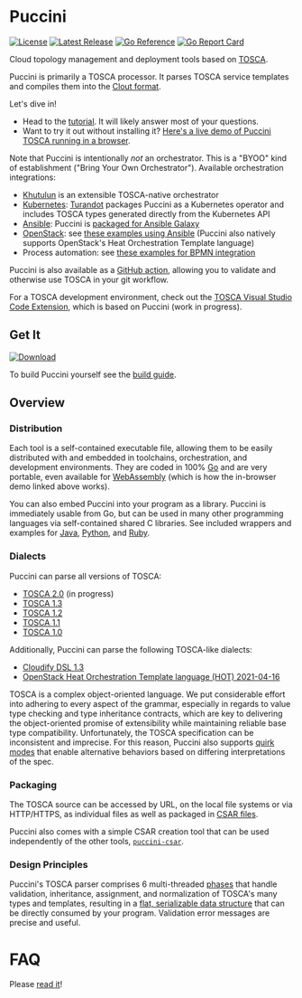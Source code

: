 Puccini
=======

[![License](https://img.shields.io/badge/License-Apache%202.0-blue.svg)](https://opensource.org/licenses/Apache-2.0)
[![Latest Release](https://img.shields.io/github/release/tliron/puccini.svg)](https://github.com/tliron/puccini/releases/latest)
[![Go Reference](https://pkg.go.dev/badge/github.com/tliron/puccini.svg)](https://pkg.go.dev/github.com/tliron/puccini)
[![Go Report Card](https://goreportcard.com/badge/github.com/tliron/puccini)](https://goreportcard.com/report/github.com/tliron/puccini)

Cloud topology management and deployment tools based on
[TOSCA](https://www.oasis-open.org/committees/tosca/).

Puccini is primarily a TOSCA processor. It parses TOSCA service templates and compiles them into
the [Clout format](clout/).

Let's dive in!

* Head to the [tutorial](TUTORIAL.md). It will likely answer most of your questions.
* Want to try it out without installing it?
  [Here's a live demo of Puccini TOSCA running in a browser](https://web.puccini.cloud/).

Note that Puccini is intentionally *not* an orchestrator. This is a "BYOO" kind of establishment
("Bring Your Own Orchestrator"). Available orchestration integrations:

* [Khutulun](https://khutulun.puccini.cloud/) is an extensible TOSCA-native orchestrator
* [Kubernetes](https://kubernetes.io/): [Turandot](https://turandot.puccini.cloud/) packages Puccini
  as a Kubernetes operator and includes TOSCA types generated directly from the Kubernetes API
* [Ansible](https://www.ansible.com/): Puccini is [packaged for Ansible Galaxy](wrappers/ansible/)
* [OpenStack](https://www.openstack.org/): see [these examples using Ansible](examples/openstack/)
  (Puccini also natively supports OpenStack's Heat Orchestration Template language)
* Process automation: see [these examples for BPMN integration](examples/bpmn/)

Puccini is also available as a [GitHub action](https://github.com/marketplace/actions/setup-puccini-tosca),
allowing you to validate and otherwise use TOSCA in your git workflow.

For a TOSCA development environment, check out the
[TOSCA Visual Studio Code Extension](https://github.com/tliron/puccini-vscode/), which is based
on Puccini (work in progress).


Get It
------

[![Download](assets/media/download.png "Download")](https://github.com/tliron/puccini/releases)

To build Puccini yourself see the [build guide](scripts/).


Overview
--------

### Distribution

Each tool is a self-contained executable file, allowing them to be easily distributed with and
embedded in toolchains, orchestration, and development environments. They are coded in 100%
[Go](https://golang.org/) and are very portable, even available for
[WebAssembly](https://webassembly.org/) (which is how the in-browser demo linked above works).

You can also embed Puccini into your program as a library. Puccini is immediately usable from Go,
but can be used in many other programming languages via self-contained shared C libraries. See
included wrappers and examples for [Java](wrappers/java/), [Python](wrappers/python/), and
[Ruby](wrappers/ruby/).

### Dialects

Puccini can parse all versions of TOSCA:

* [TOSCA 2.0](http://docs.oasis-open.org/tosca/TOSCA/v2.0/TOSCA-v2.0.html) (in progress)
* [TOSCA 1.3](https://docs.oasis-open.org/tosca/TOSCA-Simple-Profile-YAML/v1.3/TOSCA-Simple-Profile-YAML-v1.3.html)
* [TOSCA 1.2](https://docs.oasis-open.org/tosca/TOSCA-Simple-Profile-YAML/v1.2/TOSCA-Simple-Profile-YAML-v1.2.html)
* [TOSCA 1.1](https://docs.oasis-open.org/tosca/TOSCA-Simple-Profile-YAML/v1.1/TOSCA-Simple-Profile-YAML-v1.1.html)
* [TOSCA 1.0](https://docs.oasis-open.org/tosca/TOSCA-Simple-Profile-YAML/v1.0/TOSCA-Simple-Profile-YAML-v1.0.html)

Additionally, Puccini can parse the following TOSCA-like dialects:

* [Cloudify DSL 1.3](https://docs.cloudify.co/6.3.0/developer/blueprints/)
* [OpenStack Heat Orchestration Template language (HOT) 2021-04-16](https://docs.openstack.org/heat/wallaby/template_guide/hot_guide.html)

TOSCA is a complex object-oriented language. We put considerable effort into adhering to every
aspect of the grammar, especially in regards to value type checking and type inheritance contracts,
which are key to delivering the object-oriented promise of extensibility while maintaining reliable
base type compatibility. Unfortunately, the TOSCA specification can be inconsistent and imprecise.
For this reason, Puccini also supports [quirk modes](tosca/parsing/QUIRKS.md) that enable alternative
behaviors based on differing interpretations of the spec.

### Packaging

The TOSCA source can be accessed by URL, on the local file systems or via HTTP/HTTPS, as
individual files as well as packaged in
[CSAR files](https://docs.oasis-open.org/tosca/TOSCA-Simple-Profile-YAML/v1.3/TOSCA-Simple-Profile-YAML-v1.3.html#_Toc302251718).

Puccini also comes with a simple CSAR creation tool that can be used independently of the
other tools, [`puccini-csar`](puccini-csar/).

### Design Principles

Puccini's TOSCA parser comprises 6 multi-threaded [phases](tosca/parser/) that handle validation,
inheritance, assignment, and normalization of TOSCA's many types and templates, resulting in a
[flat, serializable data structure](normal/) that can be directly consumed by your program.
Validation error messages are precise and useful.


FAQ
===

Please [read it](FAQ.md)!
